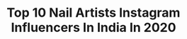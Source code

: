 ---
title: Top 10 Nail Artists Instagram Influencers In India In 2020
description: >-
  Find top nail artists Instagram influencers in India in 2020. Most popular hashtags: #nailsofinstagram #nailart #nails #love.
platform: Instagram
hits: 49
text_top: See the best Instagram accounts on inBeat.
text_bottom: Our platform aggregates 49 Instagram influencers like this in India for you to connect with.
profiles:
  - username: "tanya_buffandshiny"
    fullname: >-
      Buffandshiny By Tanya Arora🧿
    bio: >-
      @buffandshiny_tanya Professional Nailartist Internationally certified Fr Collaboration email/dm Fr Appointments+917080801250 @tanya29898 📍Lucknow,UP
    location: "India"
    followers: 8296
    engagement: 370
    commentsToLikes: 0.172553
    id: ckf5qs86raeop0j23tsg41bnw
    verified: false
    hashtags: "#newbox, #notd, #stickonnails, #nailsofinstagram"
  - username: "best_nailsclips"
    fullname: >-
      Best Nails Clips
    bio: >-
      Promotiong page 📩 DM For Promotion 😇 Follow my second account @_glitter_nail Tiktok account @best_nailsclips Product link ↓
    location: "India"
    followers: 385060
    engagement: 55
    commentsToLikes: 0.003997
    id: ck8tbgzvvvmv30j786eeik1y5
    verified: false
    hashtags: "#uvgelnails, #shortnail, #teamvalentino, #nailstagram"
  - username: "_dramatickle.error_"
    fullname: >-
      Ritika Sinha ✨🌌
    bio: >-
      "Ek Kam Zindegani, Usse bhi Kam Hai Jawani" Use DEYGA005% (Link 👇) 💌 Email/DM for collabs/PR ♥ Swatcher/Reviewer with a nice Phone Camera!
    location: "India"
    followers: 2627
    engagement: 938
    commentsToLikes: 0.252276
    id: ckf5rltpsd4tm0j23phe3b0gb
    verified: false
    hashtags: "#indianfashionblogger, #feelitreelit, #nailartists, #dramatickleerror"
  - username: "artofmhendi"
    fullname: >-
      𝐙𝐎𝐘𝐀 𝐊𝐇𝐀𝐍
    bio: >-
      🔹ADMIN👉@marktraders_ 🔹DM For paid💰Promtns//Collabs💰 🔹DM For Removal // Credits..💬💬 🔹Follow 'PROMOTIONS' at your own risk⚠️
    location: "India"
    followers: 34930
    engagement: 766
    commentsToLikes: 0.001077
    id: ckaosz4iwtnp70i7810w0wice
    verified: false
    hashtags: "#mehndi, #feelkaroreelkaro, #mehndistain, #mandala"
  - username: "djfarmeen"
    fullname: >-
      DJ Farmeen 🎧
    bio: >-
      Cabin Crew 🇶🇦✈️👸 86+ Countries 🌎 🧚‍♀️💫⭐️🌸🌹🦋🦄🍀 “NASHA REMIX “ 👇🏻
    location: "India"
    followers: 35384
    engagement: 72
    commentsToLikes: 0.030019
    id: ck6u40adm0xh80j712xw0q8yu
    verified: false
    hashtags: "#pioneerdj, #electronicmusic, #beauty, #follow"
  - username: "normacastelino"
    fullname: >-
      Norma castelino
    bio: >-
      Y si te vi, no lo creo, diría hola dm para colaboraciones pagadas🎥 castelinonorma@gmail.com
    location: "India"
    followers: 100335
    engagement: 167
    commentsToLikes: 0.121547
    id: ck15u4a55lcvp0i1942mcgnst
    verified: false
    hashtags: "#sun, #relax, #travel, #fashion"
  - username: "jaspreetkaur_kalsi"
    fullname: >-
      Jaspreet | Fashion & Beauty
    bio: >-
      Content Creator Email/ DM for Collaborations 📩 jaspreetkaurkalsiicollab@gmail.com Owner- @jewellerylove_by_jaspreetkalsi 20 y/o DU Student
    location: "India"
    followers: 35396
    engagement: 1851
    commentsToLikes: 0.033335
    id: ckf5nt8jvzlt60j23ju45qxym
    verified: false
    hashtags: "#skincareproducts, #skincaretips, #indian, #glowup"
  - username: "peachy_vibe"
    fullname: >-
      PV BY JESIKA • TWINKLE  JAIN
    bio: >-
      Decoding Fashion 👗 • Travel ✈️ • Lifestyle CELEBRITY STYLIST| Mumbai, Maharashtra🏘️ Email- peachyvibe@yahoo.com Manager- khushiparmar011@gmail.com
    location: "India"
    followers: 107090
    engagement: 61
    commentsToLikes: 0.065787
    id: ck55kg15hz7xz0i11etosvls6
    verified: false
    hashtags: "#workfromhomeoutfit, #outfitoftheday, #loungewear, #streetphotography"
  - username: "armani_sharma"
    fullname: >-
      @Armani Sharma
    bio: >-
      Mödel M@kêup Ärtist, N@il Ärtist , Assistant director (AD) Fitñess Fre@k , Wish on 10aug .
    location: "India"
    followers: 11422
    engagement: 437
    commentsToLikes: 0.052148
    id: ck9wg939zsdaq0j78vkv6ptll
    verified: false
    hashtags: "#like, #memes, #armanisharma, #faishion"
  - username: "himaliheer"
    fullname: >-
      Himali
    bio: >-
      मसकली ✈ Model| content creator| aerospace engineer 📧 Himaliheer@gmail.com 🎥Youtube: Life happens DM for collaborations 📩 📍 Gurugram, Haryana
    location: "India"
    followers: 10662
    engagement: 455
    commentsToLikes: 0.027390
    id: ck1362vpt4hri0i191zhpnfh4
    verified: false
    hashtags: "#gurgaoninfluencers, #delhi, #gurugram, #influencer"
---